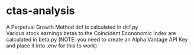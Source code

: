 # ctas-analysis
A Perpetual Growth Method dcf is calculated in dcf.py
\
Various stock earnings betas to the Coincident Econonomic Index are calculated in beta.py (NOTE: you need to create an Alpha Vantage API Key and place it into .env for this to work)
